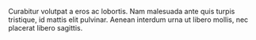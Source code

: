  Curabitur volutpat a eros ac lobortis. Nam malesuada ante quis turpis tristique, id mattis elit pulvinar. Aenean interdum urna ut libero mollis, nec placerat libero sagittis.